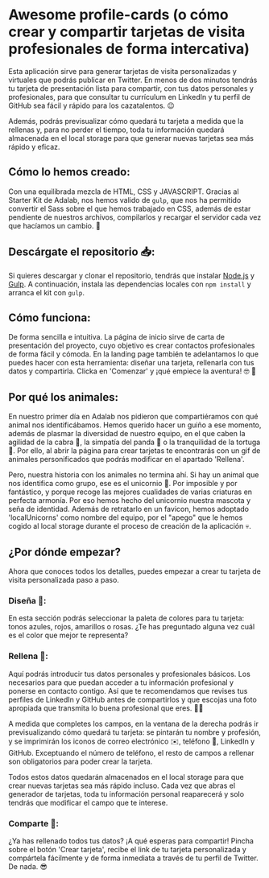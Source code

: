 # Awesome profile-cards (o cómo crear y compartir tarjetas de visita profesionales de forma intercativa)

Esta aplicación sirve para generar tarjetas de visita personalizadas y virtuales que podrás publicar en Twitter. En menos de dos minutos tendrás tu tarjeta de presentación lista para compartir, con tus datos personales y profesionales, para que consultar tu currículum en LinkedIn y tu perfil de GitHub sea fácil y rápido para los cazatalentos. :wink:

Además, podrás previsualizar cómo quedará tu tarjeta a medida que la rellenas y, para no perder el tiempo, toda tu información quedará almacenada en el local storage para que generar nuevas tarjetas sea más rápido y eficaz.


## Cómo lo hemos creado:

Con una equilibrada mezcla de HTML, CSS y JAVASCRIPT. Gracias al Starter Kit de Adalab, nos hemos valido de `gulp`, que nos ha permitido convertir el Sass sobre el que hemos trabajado en CSS, además de estar pendiente de nuestros archivos, compilarlos y recargar el servidor cada vez que hacíamos un cambio. :tada:


## Descárgate el repositorio :inbox_tray::

Si quieres descargar y clonar el repositorio, tendrás que instalar [Node.js](https://nodejs.org/) y [Gulp](https://gulpjs.com). A continuación, instala las dependencias locales con `npm install` y arranca el kit con `gulp`. 


## Cómo funciona:

De forma sencilla e intuitiva. La página de inicio sirve de carta de presentación del proyecto, cuyo objetivo es crear contactos profesionales de forma fácil y cómoda. En la landing page también te adelantamos lo que puedes hacer con esta herramienta: diseñar una tarjeta, rellenarla con tus datos y compartirla. Clicka en 'Comenzar' y ¡qué empiece la aventura! :nerd_face: :volcano:


## Por qué los animales:

En nuestro primer día en Adalab nos pidieron que compartiéramos con qué animal nos identificábamos. Hemos querido hacer un guiño a ese momento, además de plasmar la diversidad de nuestro equipo, en el que caben la agilidad de la cabra :goat:, la simpatía del panda :panda_face: o la tranquilidad de la tortuga :turtle:. Por ello, al abrir la página para crear tarjetas te encontrarás con un gif de animales personificados que podrás modificar en el apartado 'Rellena'. 

Pero, nuestra historia con los animales no termina ahí. Si hay un animal que nos identifica como grupo, ese es el unicornio :unicorn:. Por imposible y por fantástico, y porque recoge las mejores cualidades de varias criaturas en perfecta armonía. Por eso hemos hecho del unicornio nuestra mascota y seña de identidad. Además de retratarlo en un favicon, hemos adoptado 'localUnicorns' como nombre del equipo, por el "apego" que le hemos cogido al local storage durante el proceso de creación de la aplicación :skull:. 

## ¿Por dónde empezar?

Ahora que conoces todos los detalles, puedes empezar a crear tu tarjeta de visita personalizada paso a paso.

### Diseña :art::

En esta sección podrás seleccionar la paleta de colores para tu tarjeta: tonos azules, rojos, amarillos o rosas. ¿Te has preguntado alguna vez cuál es el color que mejor te representa?


### Rellena :pencil::

Aquí podrás introducir tus datos personales y profesionales básicos. Los necesarios para que puedan acceder a tu información profesional y ponerse en contacto contigo. Así que te recomendamos que revises tus perfiles de LinkedIn y GitHub antes de compartirlos y que escojas una foto apropiada que transmita lo buena profesional que eres. :woman_technologist:

A medida que completes los campos, en la ventana de la derecha podrás ir previsualizando cómo quedará tu tarjeta: se pintarán tu nombre y profesión, y se imprimirán los iconos de correo electrónico :envelope:, teléfono :vibration_mode:, LinkedIn y GitHub. Exceptuando el número de teléfono, el resto de campos a rellenar son obligatorios para poder crear la tarjeta.

Todos estos datos quedarán almacenados en el local storage para que crear nuevas tarjetas sea más rápido incluso. Cada vez que abras el generador de tarjetas, toda tu información personal reaparecerá y solo tendrás que modificar el campo que te interese. 


### Comparte :loudspeaker::

¿Ya has rellenado todos tus datos? ¡A qué esperas para compartir! Pincha sobre el botón 'Crear tarjeta', recibe el link de tu tarjeta personalizada y compártela fácilmente y de forma inmediata a través de tu perfil de Twitter. De nada. :sunglasses: 

